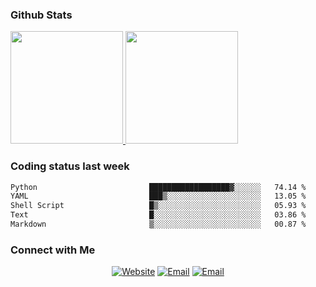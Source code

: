 
### Github Stats

<a href="https://github.com/lileixuan">
  <img height="180em" src="https://github-readme-stats.vercel.app/api?username=lileixuan&theme=buefy&show_icons=true" />
  <img height="180em" src="https://github-readme-stats.vercel.app/api/top-langs/?username=lileixuan&theme=buefy&layout=compact" />
</a>

### Coding status last week 

<!--START_SECTION:waka-->

```txt
Python                         ██████████████████▓░░░░░░   74.14 %
YAML                           ███▒░░░░░░░░░░░░░░░░░░░░░   13.05 %
Shell Script                   █▒░░░░░░░░░░░░░░░░░░░░░░░   05.93 %
Text                           █░░░░░░░░░░░░░░░░░░░░░░░░   03.86 %
Markdown                       ▒░░░░░░░░░░░░░░░░░░░░░░░░   00.87 %
```

<!--END_SECTION:waka-->

### Connect with Me 

<p align="center">
<a href="https://www.koomu.cn/"><img alt="Website" src="https://img.shields.io/badge/Website-www.koomu.cn-blue?style=flat-square&logo=google-chrome"></a>
<a href="mailto:lileixuan@gmail.com"><img alt="Email" src="https://img.shields.io/badge/Email-lileixuan@gmail.com-blue?style=flat-square&logo=gmail"></a>
<a href="https://www.koomu.cn/rss/"><img alt="Email" src="https://img.shields.io/badge/RSS-www.koomu.cn%2Frss%2F-blue?style=flat-square&logo=rss"></a>


</p>
